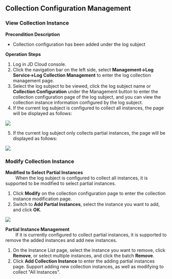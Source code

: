 ## Collection Configuration Management
### View Collection Instance
**Precondition Description**
- Collection configuration has been added under the log subject

**Operation Steps**
1.	 Log in JD Cloud console.
2. 	Click the navigation bar on the left side, select **Management->Log Service->Log Collection Management** to enter the log collection management page.
3. 	Select the log subject to be viewed, click the log subject name or **Collection Configuration** under the Management button to enter the collection configuration page of the log subject, and you can view the collection instance information configured by the log subject.
4. 	If the current log subject is configured to collect all instances, the page will be displayed as follows:

![](https://raw.githubusercontent.com/luolei-laurel/cn-1/patch-1/image/LogService/LogSetManagement/collectAll.png)

5. 	If the current log subject only collects partial instances, the page will be displayed as follows:

![](https://raw.githubusercontent.com/luolei-laurel/cn-1/patch-1/image/LogService/LogSetManagement/addCollectionConfig.png)

### Modify Collection Instance
**Modified to Select Partial Instances**  
&#160;&#160;&#160;&#160;&#160;&#160;&#160;&#160;When the log subject is configured to collect all instances, it is supported to be modified to select partial instances.
1. 	Click **Modify** on the collection configuration page to enter the collection instance modification page. 
2. 	Switch to **Add Partial Instances**, select the instance you want to add, and click **OK**.

![](https://raw.githubusercontent.com/luolei-laurel/cn-1/patch-1/image/LogService/LogSetManagement/editColletcionConfig.png)

**Partial Instance Management**  
&#160;&#160;&#160;&#160;&#160;&#160;&#160;&#160;If it is currently configured to collect partial instances, it is supported to remove the added instances and add new instances.
1. 	On the Instance List page, select the instance you want to remove, click **Remove**, or select multiple instances, and click the batch **Remove**.
2. 	Click **Add Collection Instance** to enter the adding partial instances page. Support adding new collection instances, as well as modifying to collect "All Instances".
